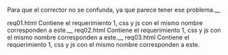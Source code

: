 Para que el corrector no se confunda, ya que parece tener ese problema.__

req01.html Contiene el requerimiento 1, css y js con el mismo nombre corresponden a este.__
req02.html Contiene el requerimiento 1, css y js con el mismo nombre corresponden a este.__
req03.html Contiene el requerimiento 1, css y js con el mismo nombre corresponden a este.
